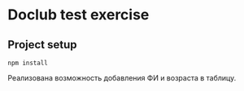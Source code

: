 # Doclub test exercise

## Project setup
```
npm install
```
Реализована возможность добавления ФИ и возраста в таблицу.